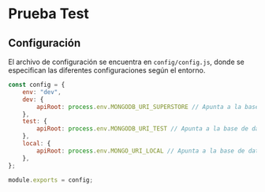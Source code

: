# Prueba Test

## Configuración

El archivo de configuración se encuentra en `config/config.js`, donde se especifican las diferentes configuraciones según el entorno.

```javascript
const config = {
    env: "dev",
    dev: {
        apiRoot: process.env.MONGODB_URI_SUPERSTORE // Apunta a la base de datos en la nube MongoDB con la data del archivo CSV proporcionado.
    },
    test: {
        apiRoot: process.env.MONGODB_URI_TEST // Apunta a la base de datos de prueba en la nube MongoDB.
    },
    local: {
        apiRoot: process.env.MONGO_URI_LOCAL // Apunta a la base de datos local.
    },
};

module.exports = config;
